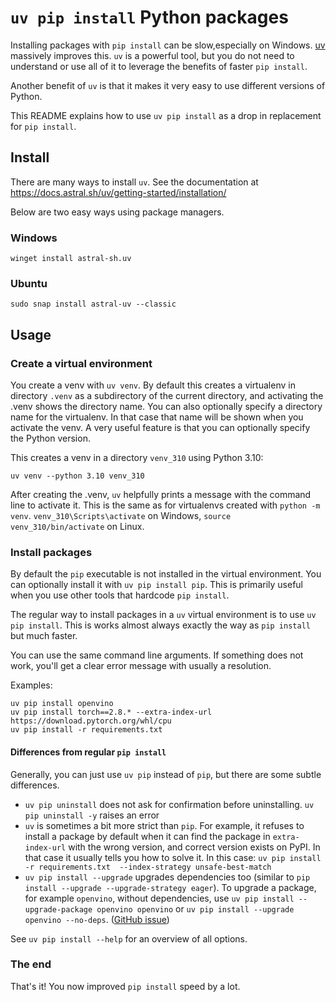 # `uv pip install` Python packages

Installing packages with `pip install` can be slow,especially on Windows. [uv](https://docs.astral.sh/uv/) massively improves this.
`uv` is a powerful tool, but you do not need to understand or use all of it to leverage the benefits of faster `pip install`.

Another benefit of `uv` is that it makes it very easy to use different versions of Python.

This README explains how to use `uv pip install` as a drop in replacement for `pip install`.

## Install

There are many ways to install `uv`. See the documentation at https://docs.astral.sh/uv/getting-started/installation/

Below are two easy ways using package managers.

### Windows

```
winget install astral-sh.uv
```

### Ubuntu

```
sudo snap install astral-uv --classic
```

## Usage

### Create a virtual environment

You create a venv with `uv venv`. By default this creates a virtualenv in directory `.venv` as a subdirectory of the current directory, and activating the .venv shows the directory name.
You can also optionally specify a directory name for the virtualenv. In that case that name will be shown when you activate the venv. A very useful feature is that you can optionally specify the Python version.

This creates a venv in a directory `venv_310` using Python 3.10:

```
uv venv --python 3.10 venv_310
```

After creating the .venv, `uv` helpfully prints a message with the command line to activate it. This is the same as for virtualenvs
created with `python -m venv`. `venv_310\Scripts\activate` on Windows, `source venv_310/bin/activate` on Linux.

### Install packages

By default the `pip` executable is not installed in the virtual environment. You can optionally install it with `uv pip install pip`. This is primarily useful when you use other tools that hardcode `pip install`.

The regular way to install packages in a `uv` virtual environment is to use `uv pip install`. This is works almost always exactly the way as `pip install` but much faster.

You can use the same command line arguments. If something does not work, you'll get a clear error message with usually a resolution.

Examples:

```
uv pip install openvino
uv pip install torch==2.8.* --extra-index-url https://download.pytorch.org/whl/cpu
uv pip install -r requirements.txt
```

#### Differences from regular `pip install`

Generally, you can just use `uv pip` instead of `pip`, but there are some subtle differences.

- `uv pip uninstall` does not ask for confirmation before uninstalling. `uv pip uninstall -y` raises an error
- `uv` is sometimes a bit more strict than `pip`. For example, it refuses to install a package by default when it can find the package
in `extra-index-url` with the wrong version, and correct version exists on PyPI. In that case it usually tells you how to solve it. In
this case: `uv pip install -r requirements.txt  --index-strategy unsafe-best-match`
- `uv pip install --upgrade` upgrades dependencies too (similar to `pip install --upgrade --upgrade-strategy eager`). To upgrade a package, for example `openvino`, without dependencies, use `uv pip install --upgrade-package openvino openvino` or `uv pip install --upgrade openvino --no-deps`. ([GitHub issue](https://github.com/astral-sh/uv/issues/4779))

See `uv pip install --help` for an overview of all options.

### The end

That's it! You now improved `pip install` speed by a lot.
